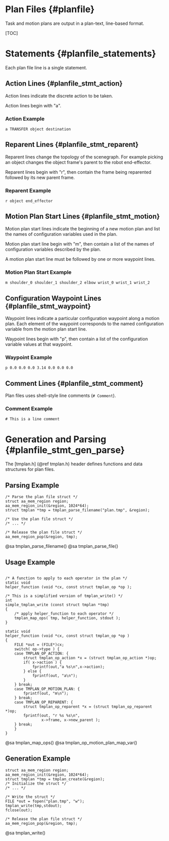 Plan Files {#planfile}
==========

Task and motion plans are output in a plan-text, line-based format.

[TOC]

Statements {#planfile_statements}
==========

Each plan file line is a single statement.

Action Lines {#planfile_stmt_action}
------------

Action lines indicate the discrete action to be taken.

Action lines begin with "a".

### Action Example

    a TRANSFER object destination

Reparent Lines {#planfile_stmt_reparent}
--------------

Reparent lines change the topology of the scenegraph. For example
picking an object changes the object frame's parent to the robot
end-effector.

Reparent lines begin with "r", then contain the frame being reparented
followed by its new parent frame.

### Reparent Example

    r object end_effector

Motion Plan Start Lines {#planfile_stmt_motion}
-----------------------

Motion plan start lines indicate the beginning of a new motion plan
and list the names of configuration variables used in the plan.

Motion plan start line begin with "m", then contain a list of the
names of configuration variables described by the plan.

A motion plan start line must be followed by one or more waypoint
lines.

### Motion Plan Start  Example

    m shoulder_0 shoulder_1 shoulder_2 elbow wrist_0 wrist_1 wrist_2

Configuration Waypoint Lines  {#planfile_stmt_waypoint}
----------------------------

Waypoint lines indicate a particular configuration waypoint along a
motion plan.  Each element of the waypoint corresponds to the named
configuration variable from the motion plan start line.

Waypoint lines begin with "p", then contain a list of the
configuration variable values at that waypoint.

### Waypoint Example

    p 0.0 0.0 0.0 3.14 0.0 0.0 0.0

Comment Lines {#planfile_stmt_comment}
-------------

Plan files uses shell-style line comments (`# Comment`).

### Comment Example

    # This is a line comment

Generation and Parsing {#planfile_stmt_gen_parse}
======================

The [tmplan.h] (@ref tmplan.h) header defines functions and data
structures for plan files.


Parsing Example
---------------

~~~~~~~~~~~~~~~~~~~~~~~~~~~~~~~~~~~{.c}
/* Parse the plan file struct */
struct aa_mem_region region;
aa_mem_region_init(&region, 1024*64);
struct tmplan *tmp = tmplan_parse_filename("plan.tmp", &region);

/* Use the plan file struct */
/* ... */

/* Release the plan file struct */
aa_mem_region_pop(&region, tmp);
~~~~~~~~~~~~~~~~~~~~~~~~~~~~~~~~~~~

@sa tmplan_parse_filename()
@sa tmplan_parse_file()

Usage Example
-------------

~~~~~~~~~~~~~~~~{.c}

/* A function to apply to each operator in the plan */
static void
helper_function (void *cx, const struct tmplan_op *op );

/* This is a simplified version of tmplan_write() */
int
simple_tmplan_write (const struct tmplan *tmp)
{
    /* apply helper_function to each operator */
    tmplan_map_ops( tmp, helper_function, stdout );
}

static void
helper_function (void *cx, const struct tmplan_op *op )
{
    FILE *out = (FILE*)cx;
    switch( op->type ) {
    case TMPLAN_OP_ACTION: {
        struct tmplan_op_action *x = (struct tmplan_op_action *)op;
        if( x->action ) {
            fprintf(out,"a %s\n",x->action);
        } else {
            fprintf(out, "a\n");
        }
    } break;
    case TMPLAN_OP_MOTION_PLAN: {
        fprintf(out, "m\n");
    } break;
    case TMPLAN_OP_REPARENT: {
        struct tmplan_op_reparent *x = (struct tmplan_op_reparent *)op;
        fprintf(out, "r %s %s\n",
                x->frame, x->new_parent );
    } break;
    }
}
~~~~~~~~~~~~~~~~

@sa tmplan_map_ops()
@sa tmplan_op_motion_plan_map_var()

Generation Example
------------------

~~~~~~~~~~~~~~~~~~~~~~~~~~~~~~~~~~~{.c}
struct aa_mem_region region;
aa_mem_region_init(&region, 1024*64);
struct tmplan *tmp = tmplan_create(&region);
/* Initialize the struct */
/* ... */

/* Write the struct */
FILE *out = fopen("plan.tmp", "w");
tmplan_write(tmp,stdout);
fclose(out);

/* Release the plan file struct */
aa_mem_region_pop(&region, tmp);
~~~~~~~~~~~~~~~~~~~~~~~~~~~~~~~~~~~

@sa tmplan_write()
